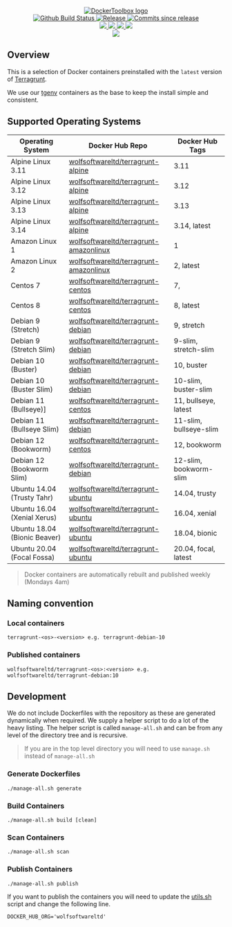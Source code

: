<p align="center">
    <a href="https://github.com/DockerToolbox/">
        <img src="https://cdn.wolfsoftware.com/assets/images/github/organisations/dockertoolbox/black-and-white-circle-256.png" alt="DockerToolbox logo" />
    </a>
    <br />
    <a href="https://github.com/DockerToolbox/terragrunt/actions/workflows/pipeline.yml">
        <img src="https://img.shields.io/github/workflow/status/DockerToolbox/terragrunt/pipeline/master?style=for-the-badge" alt="Github Build Status">
    </a>
    <a href="https://github.com/DockerToolbox/terragrunt/releases/latest">
        <img src="https://img.shields.io/github/v/release/DockerToolbox/terragrunt?color=blue&label=Latest%20Release&style=for-the-badge" alt="Release">
    </a>
    <a href="https://github.com/DockerToolbox/terragrunt/releases/latest">
        <img src="https://img.shields.io/github/commits-since/DockerToolbox/terragrunt/latest.svg?color=blue&style=for-the-badge" alt="Commits since release">
    </a>
    <br />
    <a href=".github/CODE_OF_CONDUCT.md">
        <img src="https://img.shields.io/badge/Code%20of%20Conduct-blue?style=for-the-badge" />
    </a>
    <a href=".github/CONTRIBUTING.md">
        <img src="https://img.shields.io/badge/Contributing-blue?style=for-the-badge" />
    </a>
    <a href=".github/SECURITY.md">
        <img src="https://img.shields.io/badge/Report%20Security%20Concern-blue?style=for-the-badge" />
    </a>
    <a href="https://github.com/DockerToolbox/terragrunt/issues">
        <img src="https://img.shields.io/badge/Get%20Support-blue?style=for-the-badge" />
    </a>
    <br />
    <a href="https://wolfsoftware.com/">
        <img src="https://img.shields.io/badge/Created%20by%20Wolf%20Software-blue?style=for-the-badge" />
    </a>
</p>

## Overview

This is a selection of Docker containers preinstalled with the `latest` version of [Terragrunt](https://terragrunt.gruntwork.io/).

We use our [tgenv](https://github.com/DockerToolbox/tgenv) containers as the base to keep the install simple and consistent.

## Supported Operating Systems

| Operating System             | Docker Hub Repo                                                                                          | Docker Hub Tags             |
| ---------------------------- | -------------------------------------------------------------------------------------------------------- | --------------------------- |
| Alpine Linux 3.11            | [wolfsoftwareltd/terragrunt-alpine](https://hub.docker.com/r/wolfsoftwareltd/terragrunt-alpine)           | 3.11                        |
| Alpine Linux 3.12            | [wolfsoftwareltd/terragrunt-alpine](https://hub.docker.com/r/wolfsoftwareltd/terragrunt-alpine)           | 3.12                        |
| Alpine Linux 3.13            | [wolfsoftwareltd/terragrunt-alpine](https://hub.docker.com/r/wolfsoftwareltd/terragrunt-alpine)           | 3.13                        |
| Alpine Linux 3.14            | [wolfsoftwareltd/terragrunt-alpine](https://hub.docker.com/r/wolfsoftwareltd/terragrunt-alpine)           | 3.14, latest                |
| Amazon Linux 1               | [wolfsoftwareltd/terragrunt-amazonlinux](https://hub.docker.com/r/wolfsoftwareltd/terragrunt-amazonlinux) | 1                           |
| Amazon Linux 2               | [wolfsoftwareltd/terragrunt-amazonlinux](https://hub.docker.com/r/wolfsoftwareltd/terragrunt-amazonlinux) | 2, latest                   |
| Centos 7                     | [wolfsoftwareltd/terragrunt-centos](https://hub.docker.com/r/wolfsoftwareltd/terragrunt-centos)           | 7,                          |
| Centos 8                     | [wolfsoftwareltd/terragrunt-centos](https://hub.docker.com/r/wolfsoftwareltd/terragrunt-centos)           | 8, latest                   |
| Debian 9 (Stretch)           | [wolfsoftwareltd/terragrunt-debian](https://hub.docker.com/r/wolfsoftwareltd/terragrunt-debian)           | 9, stretch                  |
| Debian 9 (Stretch Slim)      | [wolfsoftwareltd/terragrunt-debian](https://hub.docker.com/r/wolfsoftwareltd/terragrunt-debian)           | 9-slim, stretch-slim        |
| Debian 10 (Buster)           | [wolfsoftwareltd/terragrunt-debian](https://hub.docker.com/r/wolfsoftwareltd/terragrunt-debian)           | 10, buster                  |
| Debian 10 (Buster Slim)      | [wolfsoftwareltd/terragrunt-debian](https://hub.docker.com/r/wolfsoftwareltd/terragrunt-debian)           | 10-slim, buster-slim        |
| Debian 11 (Bullseye)]        | [wolfsoftwareltd/terragrunt-centos](https://hub.docker.com/r/wolfsoftwareltd/terragrunt-centos)           | 11, bullseye, latest        |
| Debian 11 (Bullseye Slim)    | [wolfsoftwareltd/terragrunt-debian](https://hub.docker.com/r/wolfsoftwareltd/terragrunt-debian)           | 11-slim, bullseye-slim      |
| Debian 12 (Bookworm)         | [wolfsoftwareltd/terragrunt-centos](https://hub.docker.com/r/wolfsoftwareltd/terragrunt-centos)           | 12, bookworm                |
| Debian 12 (Bookworm Slim)    | [wolfsoftwareltd/terragrunt-debian](https://hub.docker.com/r/wolfsoftwareltd/terragrunt-debian)           | 12-slim, bookworm-slim      |
| Ubuntu 14.04 (Trusty Tahr)   | [wolfsoftwareltd/terragrunt-ubuntu](https://hub.docker.com/r/wolfsoftwareltd/terragrunt-ubuntu)           | 14.04, trusty               |
| Ubuntu 16.04 (Xenial Xerus)  | [wolfsoftwareltd/terragrunt-ubuntu](https://hub.docker.com/r/wolfsoftwareltd/terragrunt-ubuntu)           | 16.04, xenial               |
| Ubuntu 18.04 (Bionic Beaver) | [wolfsoftwareltd/terragrunt-ubuntu](https://hub.docker.com/r/wolfsoftwareltd/terragrunt-ubuntu)           | 18.04, bionic               |
| Ubuntu 20.04 (Focal Fossa)   | [wolfsoftwareltd/terragrunt-ubuntu](https://hub.docker.com/r/wolfsoftwareltd/terragrunt-ubuntu)           | 20.04, focal, latest        |

> Docker containers are automatically rebuilt and published weekly (Mondays 4am)

## Naming convention

### Local containers

```
terragrunt-<os>-<version> e.g. terragrunt-debian-10
```

### Published containers

```
wolfsoftwareltd/terragrunt-<os>:<version> e.g. wolfsoftwareltd/terragrunt-debian:10
```

## Development

We do not include Dockerfiles with the repository as these are generated dynamically when required. We supply a helper script to do a lot of the heavy listing.
The helper script is called `manage-all.sh` and can be from any level of the directory tree and is recursive.

> If you are in the top level directory you will need to use `manage.sh` instead of `manage-all.sh`

### Generate Dockerfiles

```
./manage-all.sh generate
```

### Build Containers

```
./manage-all.sh build [clean]
```

### Scan Containers

```
./manage-all.sh scan         
```

### Publish Containers

```
./manage-all.sh publish
```

If you want to publish the containers you will need to update the [utils.sh](Scripts/utils.sh#L5) script and change the following line.

```
DOCKER_HUB_ORG='wolfsoftwareltd'
```
